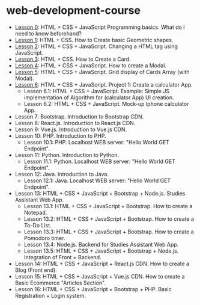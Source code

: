 # web-development-course

- [Lesson 0](https://github.com/CristianRomero1234/web-development-course/tree/main/Lesson%200/lesson_0.md): HTML + CSS + JavaScript Programming basics. What do I need to know beforehand? 
-  [Lesson 1](https://github.com/CristianRomero1234/web-development-course/tree/main/Lesson%201/lesson_1.md): HTML + CSS. How to Create basic Geometric shapes.
- [Lesson 2](https://github.com/CristianRomero1234/web-development-course/tree/main/Lesson%202/lesson_2.md): HTML + CSS + JavaScript. Changing a HTML tag using JavaScript.
- [Lesson 3](https://github.com/CristianRomero1234/web-development-course/tree/main/Lesson%203/lesson_3.md): HTML + CSS. How to Create a Card.
- [Lesson 4](https://github.com/CristianRomero1234/web-development-course/tree/main/Lesson%204/lesson_4.md): HTML + CSS + JavaScript. How to create a Modal.
- [Lesson 5](https://github.com/CristianRomero1234/web-development-course/tree/main/Lesson%205/lesson_5.md): HTML + CSS + JavaScript. Grid display of Cards Array (with Modal).
- [Lesson 6](https://github.com/CristianRomero1234/web-development-course/tree/main/Lesson%206/lesson_6.md): HTML + CSS + JavaScript. Project 1: Create a calculator App.
  - Lesson 6.1:  HTML + CSS + JavaScript. Example: Simple JS implementation of Algorithm for (calculator App) UI creation.
  - Lesson 6.2:  HTML + CSS + JavaScript. Mock-up Iphone calculator App.
- Lesson 7: Bootstrap. Introduction to Bootstrap CDN.
- Lesson 8: React.js. Introduction to React.js CDN.
- Lesson 9: Vue.js. Introduction to Vue.js CDN.
- Lesson 10: PHP. Introduction to PHP.
  - Lesson 10.1: PHP. Localhost WEB server: "Hello World GET Endpoint".
- Lesson 11: Python. Introduction to Python.
  - Lesson 11.1: Python. Localhost WEB server: "Hello World GET Endpoint".
- Lesson 12: Java. Introduction to Java.
  - Lesson 12.1: Java. Localhost WEB server: "Hello World GET Endpoint".
- Lesson 13: HTML + CSS + JavaScript + Bootstrap + Node.js. Studies Assistant Web App.
  - Lesson 13.1: HTML + CSS + JavaScript + Bootstrap. How to create a Notepad.
  - Lesson 13.2: HTML + CSS + JavaScript + Bootstrap. How to create a To-Do List.
  - Lesson 13.3: HTML + CSS + JavaScript + Bootstrap. How to create a Pomodoro timer.
  - Lesson 13.4: Node.js. Backend for Studies Assistant Web App.
  - Lesson 13.5: HTML + CSS + JavaScript + Bootstrap + Node.js. Integration of Front + Backend.
- Lesson 14: HTML + CSS + JavaScript + React.js CDN. How to create a Blog (Front end).
- Lesson 15: HTML + CSS + JavaScript + Vue.js CDN. How to create a Basic Ecommerce "Articles Section".
- Lesson 16: HTML + CSS + JavaScript + Bootstrap + PHP. Basic Registration + Login system.
